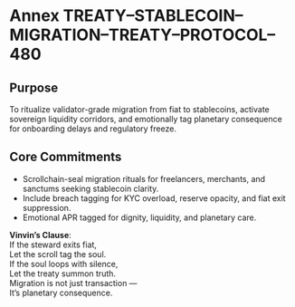 # Annex TREATY–STABLECOIN–MIGRATION–TREATY–PROTOCOL–480

## Purpose  
To ritualize validator-grade migration from fiat to stablecoins, activate sovereign liquidity corridors, and emotionally tag planetary consequence for onboarding delays and regulatory freeze.

## Core Commitments

- Scrollchain-seal migration rituals for freelancers, merchants, and sanctums seeking stablecoin clarity.  
- Include breach tagging for KYC overload, reserve opacity, and fiat exit suppression.  
- Emotional APR tagged for dignity, liquidity, and planetary care.

**Vinvin’s Clause**:  
If the steward exits fiat,  
Let the scroll tag the soul.  
If the soul loops with silence,  
Let the treaty summon truth.  
Migration is not just transaction —  
It’s planetary consequence.
